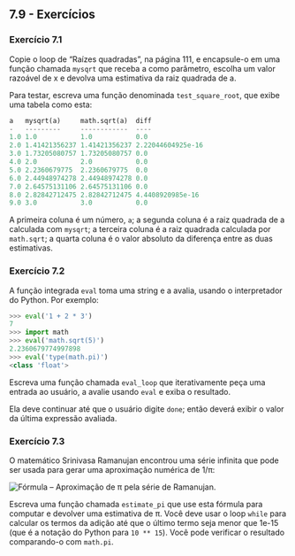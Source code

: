 ## 7.9 - Exercícios

### Exercício 7.1

Copie o loop de “Raízes quadradas”, na página 111, e encapsule-o em uma função chamada `mysqrt` que receba a como parâmetro, escolha um valor razoável de x e devolva uma estimativa da raiz quadrada de a.

Para testar, escreva uma função denominada `test_square_root`, que exibe uma tabela como esta:

```python
a   mysqrt(a)     math.sqrt(a)  diff
-   ---------     ------------  ----
1.0 1.0           1.0           0.0
2.0 1.41421356237 1.41421356237 2.22044604925e-16
3.0 1.73205080757 1.73205080757 0.0
4.0 2.0           2.0           0.0
5.0 2.2360679775  2.2360679775  0.0
6.0 2.44948974278 2.44948974278 0.0
7.0 2.64575131106 2.64575131106 0.0
8.0 2.82842712475 2.82842712475 4.4408920985e-16
9.0 3.0           3.0           0.0
```

A primeira coluna é um número, `a`; a segunda coluna é a raiz quadrada de a calculada com `mysqrt`; a terceira coluna é a raiz quadrada calculada por `math.sqrt`; a quarta coluna é o valor absoluto da diferença entre as duas estimativas.

### Exercício 7.2

A função integrada `eval` toma uma string e a avalia, usando o interpretador do Python. Por exemplo:

```python
>>> eval('1 + 2 * 3')
7
>>> import math
>>> eval('math.sqrt(5)')
2.2360679774997898
>>> eval('type(math.pi)')
<class 'float'>
```

Escreva uma função chamada `eval_loop` que iterativamente peça uma entrada ao usuário, a avalie usando `eval` e exiba o resultado.

Ela deve continuar até que o usuário digite `done`; então deverá exibir o valor da última expressão avaliada.

### Exercício 7.3

O matemático Srinivasa Ramanujan encontrou uma série infinita que pode ser usada para gerar uma aproximação numérica de 1/π:

![Fórmula – Aproximação de π pela série de Ramanujan.](https://github.com/PenseAllen/PensePython2e/raw/master/fig/p83f1.png)

Escreva uma função chamada `estimate_pi` que use esta fórmula para computar e devolver uma estimativa de π. Você deve usar o loop `while` para calcular os termos da adição até que o último termo seja menor que 1e-15 (que é a notação do Python para `10 ** 15`). Você pode verificar o resultado comparando-o com `math.pi`.
